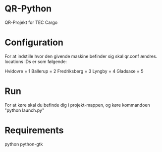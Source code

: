 QR-Python
=========
QR-Projekt for TEC Cargo

Configuration
=============
For at indstille hvor den givende maskine befinder sig skal qr.conf ændres.
locations IDs er som følgende:

Hvidovre = 1
Ballerup = 2
Fredriksberg = 3
Lyngby = 4
Gladsaxe = 5

Run
===
For at køre skal du befinde dig i projekt-mappen, og køre kommandoen "python launch.py"

Requirements
============
python
python-gtk


